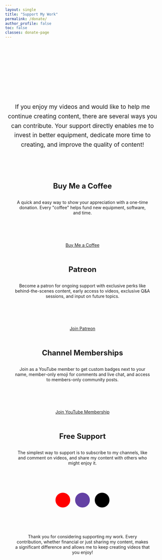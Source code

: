 ```yaml
---
layout: single
title: "Support My Work"
permalink: /donate/
author_profile: false
toc: false
classes: donate-page
---
```


<div class="donation-header">
  <h1>Support My Content Creation</h1>
  <p class="lead">If you enjoy my videos and would like to help me continue creating content, there are several ways you can contribute. Your support directly enables me to invest in better equipment, dedicate more time to creating, and improve the quality of content!</p>
</div>

<div class="donation-grid">
  <div class="donation-card">
    <div class="donation-icon">
      <i class="fas fa-coffee"></i>
    </div>
    <h2>Buy Me a Coffee</h2>
    <p>A quick and easy way to show your appreciation with a one-time donation. Every "coffee" helps fund new equipment, software, and time.</p>
    <a href="https://www.buymeacoffee.com/yourusername" class="btn btn-hero" target="_blank">Buy Me a Coffee</a>
  </div>
  
  <div class="donation-card">
    <div class="donation-icon">
      <i class="fab fa-patreon"></i>
    </div>
    <h2>Patreon</h2>
    <p>Become a patron for ongoing support with exclusive perks like behind-the-scenes content, early access to videos, exclusive Q&A sessions, and input on future topics.</p>
    <a href="https://www.patreon.com/yourusername" class="btn btn-hero" target="_blank">Join Patreon</a>
  </div>
  
  <div class="donation-card">
    <div class="donation-icon">
      <i class="fab fa-youtube"></i>
    </div>
    <h2>Channel Memberships</h2>
    <p>Join as a YouTube member to get custom badges next to your name, member-only emoji for comments and live chat, and access to members-only community posts.</p>
    <a href="https://www.youtube.com/channel/your-channel-id/join" class="btn btn-hero" target="_blank">Join YouTube Membership</a>
  </div>
  
  <div class="donation-card">
    <div class="donation-icon">
      <i class="far fa-heart"></i>
    </div>
    <h2>Free Support</h2>
    <p>The simplest way to support is to subscribe to my channels, like and comment on videos, and share my content with others who might enjoy it.</p>
    <div class="social-buttons">
      <a href="https://youtube.com/yourusername" class="social-button youtube" target="_blank"><i class="fab fa-youtube"></i></a>
      <a href="https://twitch.tv/yourusername" class="social-button twitch" target="_blank"><i class="fab fa-twitch"></i></a>
      <a href="https://tiktok.com/@yourusername" class="social-button tiktok" target="_blank"><i class="fab fa-tiktok"></i></a>
    </div>
  </div>
</div>

<div class="donation-message">
  <div class="message-icon">
    <i class="fas fa-heart"></i>
  </div>
  <p>Thank you for considering supporting my work. Every contribution, whether financial or just sharing my content, makes a significant difference and allows me to keep creating videos that you enjoy!</p>
</div>

<style>
  .donate-page {
    background-color: var(--color-bg-primary);
  }
  
  .donation-header {
    text-align: center;
    margin-bottom: 3rem;
    max-width: 800px;
    margin-left: auto;
    margin-right: auto;
  }
  
  .donation-header h1 {
    font-size: 2.5rem;
    margin-bottom: 1rem;
    background: var(--gradient-primary);
    -webkit-background-clip: text;
    -webkit-text-fill-color: transparent;
    background-clip: text;
    display: inline-block;
  }
  
  .donation-header .lead {
    font-size: 1.2rem;
    color: var(--color-text-secondary);
    line-height: 1.6;
  }
  
  .donation-grid {
    display: grid;
    grid-template-columns: repeat(auto-fill, minmax(300px, 1fr));
    gap: 2rem;
    margin-bottom: 3rem;
  }
  
  .donation-card {
    background-color: var(--color-bg-secondary);
    border-radius: 10px;
    padding: 2rem;
    text-align: center;
    box-shadow: var(--shadow-sm);
    transition: transform var(--transition-medium), box-shadow var(--transition-medium);
    position: relative;
    overflow: hidden;
    height: 100%;
    display: flex;
    flex-direction: column;
  }
  
  .donation-card::before {
    content: '';
    position: absolute;
    top: 0;
    left: 0;
    width: 100%;
    height: 4px;
    background: var(--gradient-primary);
    opacity: 0;
    transition: opacity var(--transition-medium);
  }
  
  .donation-card:hover {
    transform: translateY(-10px);
    box-shadow: var(--shadow-md);
  }
  
  .donation-card:hover::before {
    opacity: 1;
  }
  
  .donation-icon {
    font-size: 3rem;
    margin-bottom: 1.5rem;
    color: var(--color-accent-primary);
  }
  
  .donation-card h2 {
    margin-top: 0;
    margin-bottom: 1rem;
    font-size: 1.5rem;
  }
  
  .donation-card p {
    color: var(--color-text-secondary);
    margin-bottom: 1.5rem;
    flex-grow: 1;
  }
  
  .social-buttons {
    display: flex;
    justify-content: center;
    gap: 1rem;
  }
  
  .social-button {
    display: flex;
    align-items: center;
    justify-content: center;
    width: 3rem;
    height: 3rem;
    border-radius: 50%;
    font-size: 1.5rem;
    transition: transform var(--transition-medium);
  }
  
  .social-button:hover {
    transform: translateY(-5px);
  }
  
  .social-button.youtube {
    background-color: #FF0000;
    color: white !important;
  }
  
  .social-button.twitch {
    background-color: #6441A4;
    color: white !important;
  }
  
  .social-button.tiktok {
    background-color: #000000;
    color: white !important;
  }
  
  .donation-message {
    background-color: var(--color-bg-secondary);
    border-radius: 10px;
    padding: 2rem;
    text-align: center;
    box-shadow: var(--shadow-sm);
    max-width: 800px;
    margin: 0 auto;
    margin-top: 3rem;
    display: flex;
    flex-direction: column;
    align-items: center;
  }
  
  .message-icon {
    font-size: 2.5rem;
    color: var(--color-accent-primary);
    margin-bottom: 1.5rem;
    animation: pulse 2s infinite;
  }
  
  @keyframes pulse {
    0% {
      transform: scale(1);
    }
    50% {
      transform: scale(1.1);
    }
    100% {
      transform: scale(1);
    }
  }
  
  @media (max-width: 768px) {
    .donation-grid {
      grid-template-columns: 1fr;
    }
  }
</style> 